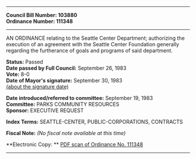 * * * * *  
  
**Council Bill Number: [](#h0)[](#h2)103880**   
**Ordinance Number: 111348**  
  
* * * * *  
  
AN ORDINANCE relating to the Seattle Center Department; authorizing the execution of an agreement with the Seattle Center Foundation generally regarding the furtherance of goals and programs of said department.  
  
**Status:** Passed   
**Date passed by Full Council:** September 26, 1983   
**Vote:** 8-0   
**Date of Mayor's signature:** September 30, 1983   
[(about the signature date)](/~public/approvaldate.htm)   
  
  
**Date introduced/referred to committee:** September 19, 1983   
**Committee:** PARKS COMMUNITY RESOURCES   
**Sponsor:** EXECUTIVE REQUEST   
  
**Index Terms:** SEATTLE-CENTER, PUBLIC-CORPORATIONS, CONTRACTS  
  
**Fiscal Note:** *(No fiscal note available at this time)*  
  
**Electronic Copy: ** [PDF scan of Ordinance No. 111348](/~archives/Ordinances/Ord_111348.pdf)  
  
* * * * *  
